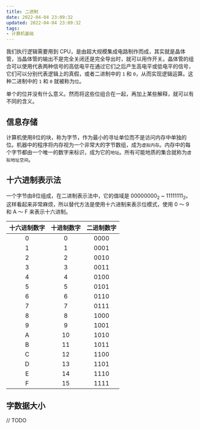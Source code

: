 ```yaml
---
title: 二进制
date: 2022-04-04 23:09:32
updated: 2022-04-04 23:09:32
tags:
- 计算机基础
---
```


我们执行逻辑需要用到 CPU，是由超大规模集成电路制作而成，其实就是晶体管，当晶体管的输出不是完全关闭还是完全导出时，就可以用作开关。晶体管的组合可以使用代表两种信号的高低电平在通过它们之后产生高电平或低电平的信号，它们可以分别代表逻辑上的真假，或者二进制中的 `1` 和 `0`，从而实现逻辑运算。这种二进制中的 `1` 和 `0` 就被称为`位`。

<!-- more -->

单个的位并没有什么意义。然而将这些位组合在一起，再加上某些解释，就可以有不同的含义。

## 信息存储

计算机使用8位的块，称为字节，作为最小的寻址单位而不是访问内存中单独的位。机器中的程序将内存视为一个非常大的字节数组，成为`虚拟内存`。内存中的每个字节都由一个唯一的数字来标识，成为它的`地址`。所有可能地质的集合就称为`虚拟地址空间`。

## 十六进制表示法

一个字节由8位组成，在二进制表示法中，它的值域是 00000000<sub>2</sub> ~ 11111111<sub>2</sub>。这样看起来非常麻烦，所以替代方法是使用十六进制来表示位模式，使用 0 ～ 9 和 A ～ F 来表示十六进制。

| 十六进制数字 | 十进制数字 | 二进制数字 |
|:---:|:---:|:---:|
| 0 | 0 | 0000 |
| 1 | 1 | 0001 |
| 2 | 2 | 0010 |
| 3 | 3 | 0011 |
| 4 | 4 | 0100 |
| 5 | 5 | 0101 |
| 6 | 6 | 0110 |
| 7 | 7 | 0111 |
| 8 | 8 | 1000 |
| 9 | 9 | 1001 |
| A | 10 | 1010 |
| B | 11 | 1011 |
| C | 12 | 1100 |
| D | 13 | 1101 |
| E | 14 | 1110 |
| F | 15 | 1111 |

## 字数据大小

// TODO